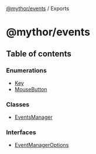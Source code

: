 [@mythor/events](README.md) / Exports

# @mythor/events

## Table of contents

### Enumerations

- [Key](enums/Key.md)
- [MouseButton](enums/MouseButton.md)

### Classes

- [EventsManager](classes/EventsManager.md)

### Interfaces

- [EventManagerOptions](interfaces/EventManagerOptions.md)

